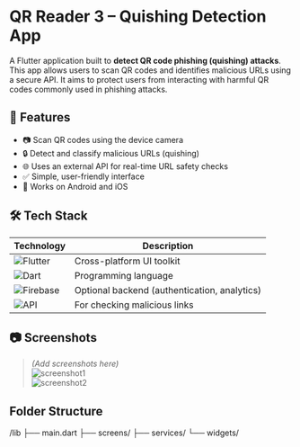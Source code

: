 # QR Reader 3 – Quishing Detection App

A Flutter application built to **detect QR code phishing (quishing) attacks**. This app allows users to scan QR codes and identifies malicious URLs using a secure API. It aims to protect users from interacting with harmful QR codes commonly used in phishing attacks.

## 🚀 Features

- 📷 Scan QR codes using the device camera
- 🔒 Detect and classify malicious URLs (quishing)
- 🌐 Uses an external API for real-time URL safety checks
- ✅ Simple, user-friendly interface
- 📱 Works on Android and iOS

## 🛠️ Tech Stack

| Technology | Description |
|-----------|-------------|
| ![Flutter](https://img.shields.io/badge/Flutter-%2302569B.svg?style=plastic&logo=Flutter&logoColor=white) | Cross-platform UI toolkit |
| ![Dart](https://img.shields.io/badge/Dart-%230175C2.svg?style=plastic&logo=dart&logoColor=white) | Programming language |
| ![Firebase](https://img.shields.io/badge/firebase-%23039BE5.svg?style=plastic&logo=firebase) | Optional backend (authentication, analytics) |
| ![API](https://img.shields.io/badge/API-URL_Security_Check-orange?style=plastic) | For checking malicious links |

## 📷 Screenshots

> *(Add screenshots here)*  
> ![screenshot1](screenshots/screen1.png)  
> ![screenshot2](screenshots/screen2.png)

## Folder Structure

/lib
  ├── main.dart
  ├── screens/
  ├── services/
  └── widgets/
